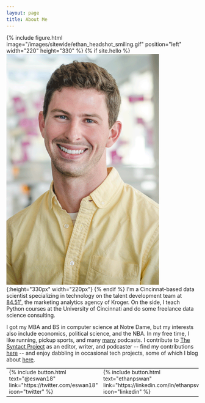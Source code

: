 ```yaml
---
layout: page
title: About Me
---
```


{% include figure.html image="/images/sitewide/ethan_headshot_smiling.gif" position="left" width="220" height="330" %}
{% if site.hello %}![Ethan Headshot](images/sitewide/ethan_headshot_smiling.gif){:height="330px" width="220px"} {% endif %}
I'm a Cincinnat-based data scientist specializing in technology on the talent development team at <a href="http://www.8451.com">84.51˚</a>, the marketing analytics agency of Kroger.
On the side, I teach Python courses at the University of Cincinnati and do some freelance data science consulting.

I got my MBA and BS in computer science at Notre Dame, but my interests also include economics, political science, and the NBA.
In my free time, I like running, pickup sports, and many [many](/rec_content.html) podcasts.
I contribute to [The Syntact Project](http://syntactproject.com) as an editor, writer, and podcaster --
find my contributions [here](http://syntactproject.com/contributors/ethan_swan.html) --
and enjoy dabbling in occasional tech projects, some of which I blog about [here](/).




<table><tr>
<td>
  {% include button.html text="@eswan18" link="https://twitter.com/eswan18" icon="twitter" %}
</td><td>
  {% include button.html text="ethanpswan" link="https://linkedin.com/in/ethanpswan" icon="linkedin" %}
</td><td>
  {% include button.html text="eswan18" link="https://github.com/eswan18" icon="github" %}
</td>
